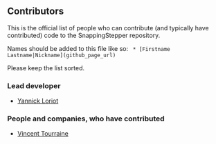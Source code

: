 ## Contributors
This is the official list of people who can contribute (and typically have contributed) code to the SnappingStepper repository.

Names should be added to this file like so:
``` * [Firstname Lastname|Nickname](github_page_url)```

Please keep the list sorted.

### Lead developer

 * [Yannick Loriot](https://github.com/yannickl)

### People and companies, who have contributed

 * [Vincent Tourraine](https://github.com/vtourraine)
